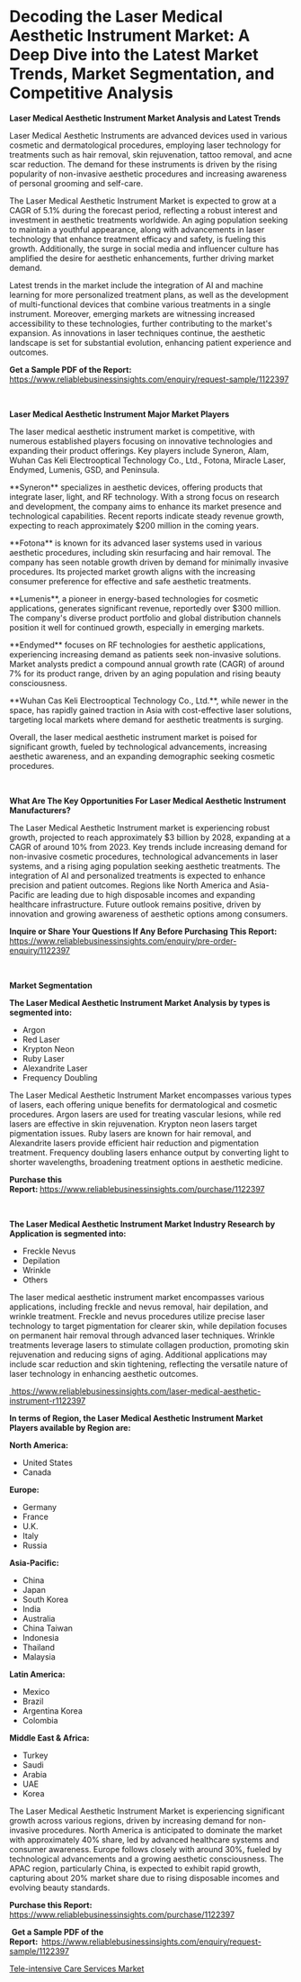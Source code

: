 <p><h1>Decoding the Laser Medical Aesthetic Instrument Market: A Deep Dive into the Latest Market Trends, Market Segmentation, and Competitive Analysis</h1></p><p><strong>Laser Medical Aesthetic Instrument Market Analysis and Latest Trends</strong></p>
<p><p>Laser Medical Aesthetic Instruments are advanced devices used in various cosmetic and dermatological procedures, employing laser technology for treatments such as hair removal, skin rejuvenation, tattoo removal, and acne scar reduction. The demand for these instruments is driven by the rising popularity of non-invasive aesthetic procedures and increasing awareness of personal grooming and self-care.</p><p>The Laser Medical Aesthetic Instrument Market is expected to grow at a CAGR of 5.1% during the forecast period, reflecting a robust interest and investment in aesthetic treatments worldwide. An aging population seeking to maintain a youthful appearance, along with advancements in laser technology that enhance treatment efficacy and safety, is fueling this growth. Additionally, the surge in social media and influencer culture has amplified the desire for aesthetic enhancements, further driving market demand.</p><p>Latest trends in the market include the integration of AI and machine learning for more personalized treatment plans, as well as the development of multi-functional devices that combine various treatments in a single instrument. Moreover, emerging markets are witnessing increased accessibility to these technologies, further contributing to the market's expansion. As innovations in laser techniques continue, the aesthetic landscape is set for substantial evolution, enhancing patient experience and outcomes.</p></p>
<p><strong>Get a Sample PDF of the Report:&nbsp;</strong> <a href="https://www.reliablebusinessinsights.com/enquiry/request-sample/1122397?utm_campaign=3281&utm_medium=2&utm_source=Github&utm_content=ia&utm_term=05032025&utm_id=laser-medical-aesthetic-instrument">https://www.reliablebusinessinsights.com/enquiry/request-sample/1122397</a></p>
<p>&nbsp;</p>
<p><strong>Laser Medical Aesthetic Instrument Major Market Players</strong></p>
<p><p>The laser medical aesthetic instrument market is competitive, with numerous established players focusing on innovative technologies and expanding their product offerings. Key players include Syneron, Alam, Wuhan Cas Keli Electrooptical Technology Co., Ltd., Fotona, Miracle Laser, Endymed, Lumenis, GSD, and Peninsula.</p><p>**Syneron** specializes in aesthetic devices, offering products that integrate laser, light, and RF technology. With a strong focus on research and development, the company aims to enhance its market presence and technological capabilities. Recent reports indicate steady revenue growth, expecting to reach approximately $200 million in the coming years.</p><p>**Fotona** is known for its advanced laser systems used in various aesthetic procedures, including skin resurfacing and hair removal. The company has seen notable growth driven by demand for minimally invasive procedures. Its projected market growth aligns with the increasing consumer preference for effective and safe aesthetic treatments.</p><p>**Lumenis**, a pioneer in energy-based technologies for cosmetic applications, generates significant revenue, reportedly over $300 million. The company's diverse product portfolio and global distribution channels position it well for continued growth, especially in emerging markets.</p><p>**Endymed** focuses on RF technologies for aesthetic applications, experiencing increasing demand as patients seek non-invasive solutions. Market analysts predict a compound annual growth rate (CAGR) of around 7% for its product range, driven by an aging population and rising beauty consciousness.</p><p>**Wuhan Cas Keli Electrooptical Technology Co., Ltd.**, while newer in the space, has rapidly gained traction in Asia with cost-effective laser solutions, targeting local markets where demand for aesthetic treatments is surging.</p><p>Overall, the laser medical aesthetic instrument market is poised for significant growth, fueled by technological advancements, increasing aesthetic awareness, and an expanding demographic seeking cosmetic procedures.</p></p>
<p>&nbsp;</p>
<p><strong>What Are The Key Opportunities For Laser Medical Aesthetic Instrument Manufacturers?</strong></p>
<p><p>The Laser Medical Aesthetic Instrument market is experiencing robust growth, projected to reach approximately $3 billion by 2028, expanding at a CAGR of around 10% from 2023. Key trends include increasing demand for non-invasive cosmetic procedures, technological advancements in laser systems, and a rising aging population seeking aesthetic treatments. The integration of AI and personalized treatments is expected to enhance precision and patient outcomes. Regions like North America and Asia-Pacific are leading due to high disposable incomes and expanding healthcare infrastructure. Future outlook remains positive, driven by innovation and growing awareness of aesthetic options among consumers.</p></p>
<p><strong>Inquire or Share Your Questions If Any Before Purchasing This Report:</strong> <a href="https://www.reliablebusinessinsights.com/enquiry/pre-order-enquiry/1122397?utm_campaign=3281&utm_medium=2&utm_source=Github&utm_content=ia&utm_term=05032025&utm_id=laser-medical-aesthetic-instrument">https://www.reliablebusinessinsights.com/enquiry/pre-order-enquiry/1122397</a></p>
<p>&nbsp;</p>
<p><strong>Market Segmentation</strong></p>
<p><strong>The Laser Medical Aesthetic Instrument Market Analysis by types is segmented into:</strong></p>
<p><ul><li>Argon</li><li>Red Laser</li><li>Krypton Neon</li><li>Ruby Laser</li><li>Alexandrite Laser</li><li>Frequency Doubling</li></ul></p>
<p><p>The Laser Medical Aesthetic Instrument Market encompasses various types of lasers, each offering unique benefits for dermatological and cosmetic procedures. Argon lasers are used for treating vascular lesions, while red lasers are effective in skin rejuvenation. Krypton neon lasers target pigmentation issues. Ruby lasers are known for hair removal, and Alexandrite lasers provide efficient hair reduction and pigmentation treatment. Frequency doubling lasers enhance output by converting light to shorter wavelengths, broadening treatment options in aesthetic medicine.</p></p>
<p><strong>Purchase this Report:&nbsp;</strong><a href="https://www.reliablebusinessinsights.com/purchase/1122397?utm_campaign=3281&utm_medium=2&utm_source=Github&utm_content=ia&utm_term=05032025&utm_id=laser-medical-aesthetic-instrument">https://www.reliablebusinessinsights.com/purchase/1122397</a></p>
<p>&nbsp;</p>
<p><strong>The Laser Medical Aesthetic Instrument Market Industry Research by Application is segmented into:</strong></p>
<p><ul><li>Freckle Nevus</li><li>Depilation</li><li>Wrinkle</li><li>Others</li></ul></p>
<p><p>The laser medical aesthetic instrument market encompasses various applications, including freckle and nevus removal, hair depilation, and wrinkle treatment. Freckle and nevus procedures utilize precise laser technology to target pigmentation for clearer skin, while depilation focuses on permanent hair removal through advanced laser techniques. Wrinkle treatments leverage lasers to stimulate collagen production, promoting skin rejuvenation and reducing signs of aging. Additional applications may include scar reduction and skin tightening, reflecting the versatile nature of laser technology in enhancing aesthetic outcomes.</p></p>
<p><a href="https://www.reliablebusinessinsights.com/laser-medical-aesthetic-instrument-r1122397?utm_campaign=3281&utm_medium=2&utm_source=Github&utm_content=ia&utm_term=05032025&utm_id=laser-medical-aesthetic-instrument">&nbsp;https://www.reliablebusinessinsights.com/laser-medical-aesthetic-instrument-r1122397</a></p>
<p><strong>In terms of Region, the Laser Medical Aesthetic Instrument Market Players available by Region are:</strong></p>
<p>
    <p> <strong> North America: </strong>
        <ul>
            <li>United States</li>
            <li>Canada</li>
        </ul>
        </p> 
    <p> <strong> Europe: </strong>
        <ul>
            <li>Germany</li>
            <li>France</li>
            <li>U.K.</li>
            <li>Italy</li>
            <li>Russia</li>
        </ul>
        </p> 
    <p> <strong> Asia-Pacific: </strong>
        <ul>
            <li>China</li>
            <li>Japan</li>
            <li>South Korea</li>
            <li>India</li>
            <li>Australia</li>
            <li>China Taiwan</li>
            <li>Indonesia</li>
            <li>Thailand</li>
            <li>Malaysia</li>
        </ul>
        </p> 
    <p> <strong> Latin America: </strong>
        <ul>
            <li>Mexico</li>
            <li>Brazil</li>
            <li>Argentina Korea</li>
            <li>Colombia</li>
        </ul>
        </p> 
    <p> <strong> Middle East & Africa: </strong>
        <ul>
            <li>Turkey</li>
            <li>Saudi</li>
            <li>Arabia</li>
            <li>UAE</li>
            <li>Korea</li>
        </ul>
    </p>
    </p>
<p><p>The Laser Medical Aesthetic Instrument Market is experiencing significant growth across various regions, driven by increasing demand for non-invasive procedures. North America is anticipated to dominate the market with approximately 40% share, led by advanced healthcare systems and consumer awareness. Europe follows closely with around 30%, fueled by technological advancements and a growing aesthetic consciousness. The APAC region, particularly China, is expected to exhibit rapid growth, capturing about 20% market share due to rising disposable incomes and evolving beauty standards.</p></p>
<p><strong>Purchase this Report: </strong><a href="https://www.reliablebusinessinsights.com/purchase/1122397?utm_campaign=3281&utm_medium=2&utm_source=Github&utm_content=ia&utm_term=05032025&utm_id=laser-medical-aesthetic-instrument">https://www.reliablebusinessinsights.com/purchase/1122397</a></p>
<p>&nbsp;<strong>Get a Sample PDF of the Report:&nbsp;&nbsp;</strong><a href="https://www.reliablebusinessinsights.com/enquiry/request-sample/1122397?utm_campaign=3281&utm_medium=2&utm_source=Github&utm_content=ia&utm_term=05032025&utm_id=laser-medical-aesthetic-instrument">https://www.reliablebusinessinsights.com/enquiry/request-sample/1122397</a></p>
<p><strong></strong></p>
<p><p><a href="https://github.com/mohmodsiason/Market-Research-Report-List-1/blob/main/tele-intensive-care-services-market.md?utm_campaign=3281&utm_medium=2&utm_source=Github&utm_content=ia&utm_term=05032025&utm_id=laser-medical-aesthetic-instrument">Tele-intensive Care Services Market</a></p></p>